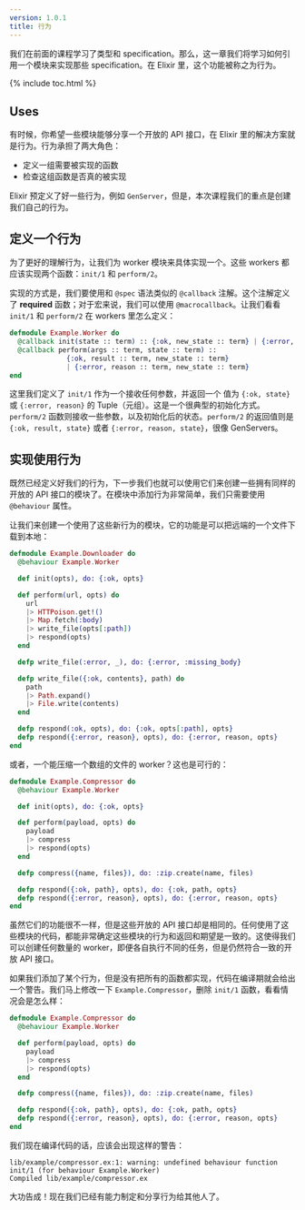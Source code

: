 ```yaml
---
version: 1.0.1
title: 行为
---
```


我们在前面的课程学习了类型和 specification。那么，这一章我们将学习如何引用一个模块来实现那些 specification。在 Elixir 里，这个功能被称之为行为。  

{% include toc.html %}

## Uses

有时候，你希望一些模块能够分享一个开放的 API 接口，在 Elixir 里的解决方案就是行为。行为承担了两大角色：  

+ 定义一组需要被实现的函数  
+ 检查这组函数是否真的被实现  

Elixir 预定义了好一些行为，例如 `GenServer`，但是，本次课程我们的重点是创建我们自己的行为。  

## 定义一个行为

为了更好的理解行为，让我们为 worker 模块来具体实现一个。这些 workers 都应该实现两个函数：`init/1` 和 `perform/2`。  

实现的方式是，我们要使用和 `@spec` 语法类似的 `@callback` 注解。这个注解定义了 __required__ 函数；对于宏来说，我们可以使用 `@macrocallback`。让我们看看 `init/1` 和 `perform/2` 在 workers 里怎么定义：  

```elixir
defmodule Example.Worker do
  @callback init(state :: term) :: {:ok, new_state :: term} | {:error, reason :: term}
  @callback perform(args :: term, state :: term) ::
              {:ok, result :: term, new_state :: term}
              | {:error, reason :: term, new_state :: term}
end
```

这里我们定义了 `init/1` 作为一个接收任何参数，并返回一个 值为 `{:ok, state}` 或 `{:error, reason}` 的 Tuple（元组）。这是一个很典型的初始化方式。`perform/2` 函数则接收一些参数，以及初始化后的状态。`perform/2` 的返回值则是 `{:ok, result, state}` 或者 `{:error, reason, state}`，很像 GenServers。  

## 实现使用行为

既然已经定义好我们的行为，下一步我们也就可以使用它们来创建一些拥有同样的开放的 API 接口的模块了。在模块中添加行为非常简单，我们只需要使用 `@behaviour` 属性。  

让我们来创建一个使用了这些新行为的模块，它的功能是可以把远端的一个文件下载到本地：  

```elixir
defmodule Example.Downloader do
  @behaviour Example.Worker

  def init(opts), do: {:ok, opts}

  def perform(url, opts) do
    url
    |> HTTPoison.get!()
    |> Map.fetch(:body)
    |> write_file(opts[:path])
    |> respond(opts)
  end

  defp write_file(:error, _), do: {:error, :missing_body}

  defp write_file({:ok, contents}, path) do
    path
    |> Path.expand()
    |> File.write(contents)
  end

  defp respond(:ok, opts), do: {:ok, opts[:path], opts}
  defp respond({:error, reason}, opts), do: {:error, reason, opts}
end
```

或者，一个能压缩一个数组的文件的 worker？这也是可行的：  

```elixir
defmodule Example.Compressor do
  @behaviour Example.Worker

  def init(opts), do: {:ok, opts}

  def perform(payload, opts) do
    payload
    |> compress
    |> respond(opts)
  end

  defp compress({name, files}), do: :zip.create(name, files)

  defp respond({:ok, path}, opts), do: {:ok, path, opts}
  defp respond({:error, reason}, opts), do: {:error, reason, opts}
end
```

虽然它们的功能很不一样，但是这些开放的 API 接口却是相同的。任何使用了这些模块的代码，都能非常确定这些模块的行为和返回和期望是一致的。这使得我们可以创建任何数量的 worker，即便各自执行不同的任务，但是仍然符合一致的开放 API 接口。  

如果我们添加了某个行为，但是没有把所有的函数都实现，代码在编译期就会给出一个警告。我们马上修改一下 `Example.Compressor`，删除 `init/1` 函数，看看情况会是怎么样：  

```elixir
defmodule Example.Compressor do
  @behaviour Example.Worker

  def perform(payload, opts) do
    payload
    |> compress
    |> respond(opts)
  end

  defp compress({name, files}), do: :zip.create(name, files)

  defp respond({:ok, path}, opts), do: {:ok, path, opts}
  defp respond({:error, reason}, opts), do: {:error, reason, opts}
end
```

我们现在编译代码的话，应该会出现这样的警告：  

```shell
lib/example/compressor.ex:1: warning: undefined behaviour function init/1 (for behaviour Example.Worker)
Compiled lib/example/compressor.ex
```

大功告成！现在我们已经有能力制定和分享行为给其他人了。  
